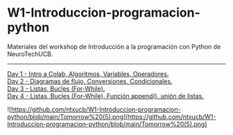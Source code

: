 # W1-Introduccion-programacion-python
Materiales del workshop de Introducción a la programación con Python de NeuroTechUCB.
 ***
[Day 1 - Intro a Colab, Algoritmos, Variables, Operadores.](https://github.com/ntxucb/W1-Introduccion-programacion-python/blob/main/W1_D1_Intro_Python_NTXUCB_2022.ipynb) <br>
[Day 2 - Diagramas de flujo, Conversiones, Condicionales. ](https://github.com/ntxucb/W1-Introduccion-programacion-python/blob/main/W1_D2_Intro_Python_NTXUCB_2022.ipynb) <br>
[Day 3 - Listas, Bucles (For-While). ](https://github.com/ntxucb/W1-Introduccion-programacion-python/blob/main/W1_D3_Intro_Python_NTXUCB_2022.ipynb)  <br>
[Day 4 - Listas, Bucles (For-While), Función append(), unión de listas. ](https://github.com/ntxucb/W1-Introduccion-programacion-python/blob/main/W1_D4_Intro_Python_NTXUCB_2022.ipynb) <br>

![https://github.com/ntxucb/W1-Introduccion-programacion-python/blob/main/Tomorrow%20(5).png](https://github.com/ntxucb/W1-Introduccion-programacion-python/blob/main/Tomorrow%20(5).png)
